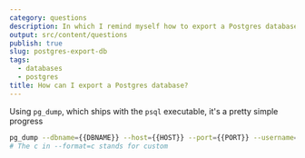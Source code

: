 ```yaml
---
category: questions
description: In which I remind myself how to export a Postgres database
output: src/content/questions
publish: true
slug: postgres-export-db
tags:
  - databases
  - postgres
title: How can I export a Postgres database?
---
```

Using `pg_dump`, which ships with the `psql` executable, it's a pretty simple progress

```bash
pg_dump --dbname={{DBNAME}} --host={{HOST}} --port={{PORT}} --username={{USERNAME}} --password --format=c > {{NAME}}.dump
# The c in --format=c stands for custom
```
